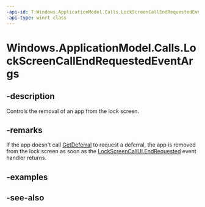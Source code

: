 ```yaml
---
-api-id: T:Windows.ApplicationModel.Calls.LockScreenCallEndRequestedEventArgs
-api-type: winrt class
---
```


<!-- Class syntax.
public class LockScreenCallEndRequestedEventArgs : Windows.ApplicationModel.Calls.ILockScreenCallEndRequestedEventArgs
-->

# Windows.ApplicationModel.Calls.LockScreenCallEndRequestedEventArgs

## -description
Controls the removal of an app from the lock screen.

## -remarks

If the app doesn't call [GetDeferral](lockscreencallendrequestedeventargs_getdeferral.md) to request a deferral, the app is removed from the lock screen as soon as the [LockScreenCallUI.EndRequested](lockscreencallui_endrequested.md) event handler returns.

## -examples

## -see-also
